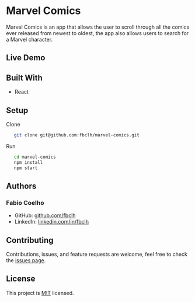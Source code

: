 # Marvel Comics

Marvel Comics is an app that allows the user to scroll through all the comics ever released from newest to oldest, the app also allows users to search for a Marvel character.

## Live Demo

[]()

## Built With

- React 

## Setup

Clone

```sh
   git clone git@github.com:fbclh/marvel-comics.git
```

Run

```sh
   cd marvel-comics
   npm install
   npm start
```

## Authors

### Fabio Coelho

- GitHub: [github.com/fbclh](https://github.com/fbclh)
- LinkedIn: [linkedin.com/in/fbclh](https://www.linkedin.com/in/fbclh)

## Contributing

Contributions, issues, and feature requests are welcome, feel free to check the [issues page](../../issues/).

## License

This project is [MIT](LICENSE) licensed.